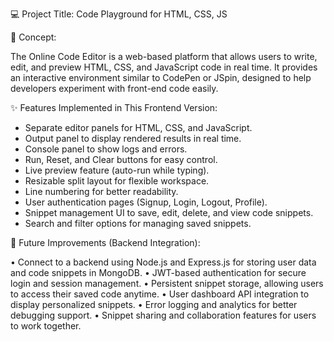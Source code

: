 💻 Project Title: Code Playground for HTML, CSS, JS 

📘 Concept: 

The Online Code Editor is a web-based platform that allows users to write, edit, and preview HTML, CSS, and JavaScript code in real time. 
It provides an interactive environment similar to CodePen or JSpin, designed to help developers experiment with front-end code easily.

✨ Features Implemented in This Frontend Version: 

-	Separate editor panels for HTML, CSS, and JavaScript. 
-	Output panel to display rendered results in real time. 
-	Console panel to show logs and errors. 
-	Run, Reset, and Clear buttons for easy control. 
-	Live preview feature (auto-run while typing). 
-	Resizable split layout for flexible workspace. 
-	Line numbering for better readability. 
-	User authentication pages (Signup, Login, Logout, Profile). 
-	Snippet management UI to save, edit, delete, and view code snippets. 
-	Search and filter options for managing saved snippets.

🔮 Future Improvements (Backend Integration): 

•	Connect to a backend using Node.js and Express.js for storing user data and code snippets in MongoDB. 
•	JWT-based authentication for secure login and session management. 
•	Persistent snippet storage, allowing users to access their saved code anytime. 
•	User dashboard API integration to display personalized snippets. 
•	Error logging and analytics for better debugging support. 
•	Snippet sharing and collaboration features for users to work together.

